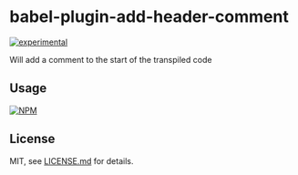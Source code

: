 # babel-plugin-add-header-comment

[![experimental](http://badges.github.io/stability-badges/dist/experimental.svg)](http://github.com/badges/stability-badges)

Will add a comment to the start of the transpiled code

## Usage

[![NPM](https://nodei.co/npm/babel-plugin-add-header-comment.png)](https://www.npmjs.com/package/babel-plugin-add-header-comment)

## License

MIT, see [LICENSE.md](http://github.com/mikkoh/babel-plugin-add-header-comment/blob/master/LICENSE.md) for details.
